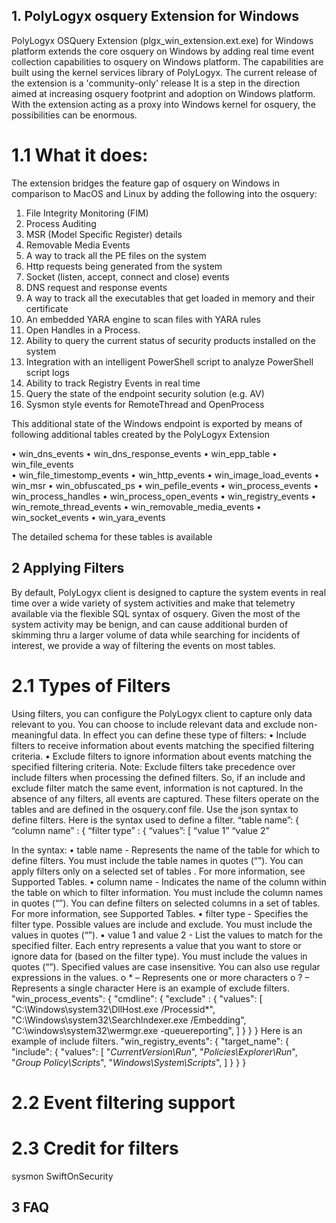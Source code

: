 ## 1. PolyLogyx osquery Extension for Windows

PolyLogyx OSQuery Extension (plgx_win_extension.ext.exe) for Windows platform extends the core osquery on Windows by adding real time event collection capabilities to osquery on Windows platform. The capabilities are built using the kernel services library of PolyLogyx. The current release of the extension is a 'community-only' release It is a step in the direction aimed at increasing osquery footprint and adoption on Windows platform. With the extension acting as a proxy into Windows kernel for osquery, the possibilities can be enormous.

# 1.1 What it does:
The extension bridges the feature gap of osquery on Windows in comparison to MacOS and Linux by adding the following into the osquery:

1) File Integrity Monitoring (FIM)
2) Process Auditing
3) MSR (Model Specific Register) details
4) Removable Media Events
5) A way to track all the PE files on the system
6) Http requests being generated from the system
7) Socket (listen, accept, connect and close) events
8) DNS request and response events
9) A way to track all the executables that get loaded in memory and their certificate
10) An embedded YARA engine to scan files with YARA rules
11) Open Handles in a Process.
12) Ability to query the current status of security products installed on the system
13) Integration with an intelligent PowerShell script to analyze PowerShell script logs
14) Ability to track Registry Events in real time
15) Query the state of the endpoint security solution (e.g. AV)
16) Sysmon style events for RemoteThread and OpenProcess

This additional state of the Windows endpoint is exported by means of following additional tables created by the PolyLogyx Extension

•	win_dns_events
•	win_dns_response_events 
•	win_epp_table
•	win_file_events   
•	win_file_timestomp_events
•	win_http_events 
•	win_image_load_events 
•	win_msr
•	win_obfuscated_ps
•	win_pefile_events 
•	win_process_events 
•	win_process_handles
•	win_process_open_events 
•	win_registry_events 
•	win_remote_thread_events 
•	win_removable_media_events 
•	win_socket_events 
•	win_yara_events

The detailed schema for these tables is available 

## 2 Applying Filters

By default, PolyLogyx client is designed to capture the system events in real time over a wide variety of system activities and make that telemetry available via the flexible SQL syntax of osquery. Given the most of the system activity may be benign, and can cause additional burden of skimming thru a larger volume of data while searching for incidents of interest, we provide a way of filtering the events on most tables.

# 2.1 Types of Filters

Using filters, you can configure the PolyLogyx client to capture only data relevant to you. You can choose to include relevant data and exclude non-meaningful data. In effect you can define these type of filters:
•	Include filters to receive information about events matching the specified filtering criteria.
•	Exclude filters to ignore information about events matching the specified filtering criteria.
Note: Exclude filters take precedence over include filters when processing the defined filters. So, if an include and exclude filter match the same event, information is not captured. In the absence of any filters, all events are captured.
These filters operate on the tables and are defined in the osquery.conf file. Use the json syntax to define filters. Here is the syntax used to define a filter.
“table name”: {
“column name” : {
	“filter type” : {
		“values”: [
		“value 1”
		“value 2”

In the syntax:
•	table name - Represents the name of the table for which to define filters. You must include the table names in quotes (“”). You can apply filters only on a selected set of tables . For more information, see Supported Tables.
•	column name - Indicates the name of the column within the table on which to filter information. You must include the column names in quotes (“”). You can define filters on selected columns in a set of tables. For more information, see Supported Tables.
•	filter type - Specifies the filter type. Possible values are include and exclude. You must include the values in quotes (“”).
•	value 1 and value 2 - List the values to match for the specified filter. Each entry represents a value that you want to store or ignore data for (based on the filter type). You must include the values in quotes (“”). Specified values are case insensitive. You can also use regular expressions in the values.
o	* – Represents one or more characters
o	? – Represents a single character
Here is an example of exclude filters.
"win_process_events": {	
	"cmdline": {
		"exclude" : {
			"values": 
				[
				"C:\\Windows\\system32\\DllHost.exe /Processid*",
				"C:\\Windows\\system32\\SearchIndexer.exe /Embedding",
				"C:\\windows\\system32\\wermgr.exe -queuereporting",
				]
     }
    }
}
Here is an example of include filters.
"win_registry_events": {
			"target_name": {
				"include": {
					"values": 
					[
					"*CurrentVersion\\Run*",
					"*Policies\\Explorer\\Run*",
					"*Group Policy\\Scripts*",
					"*Windows\\System\\Scripts*",
					]
					   }
					 }
			}



# 2.2 Event filtering support

# 2.3 Credit for filters

sysmon
SwiftOnSecurity


## 3 FAQ
